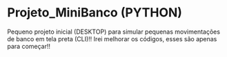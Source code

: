 # Projeto_MiniBanco (PYTHON)
 Pequeno projeto inicial (DESKTOP) para simular pequenas movimentações de banco em tela preta (CLI)!! Irei melhorar os códigos, esses são apenas para começar!!
